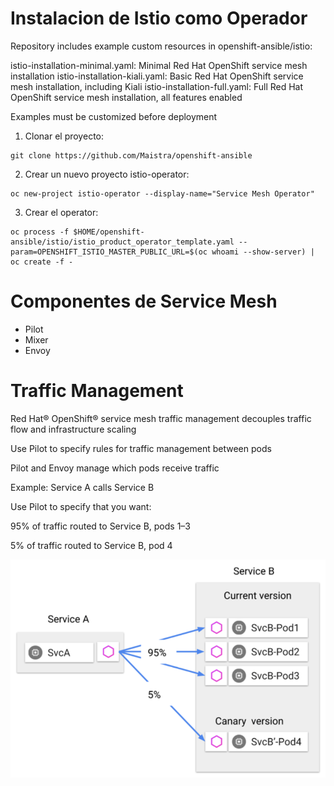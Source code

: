 # Instalacion de Istio como Operador


Repository includes example custom resources in openshift-ansible/istio:

istio-installation-minimal.yaml: Minimal Red Hat OpenShift service mesh installation
istio-installation-kiali.yaml: Basic Red Hat OpenShift service mesh installation, including Kiali
istio-installation-full.yaml: Full Red Hat OpenShift service mesh installation, all features enabled

Examples must be customized before deployment

1. Clonar el proyecto:
```
git clone https://github.com/Maistra/openshift-ansible
```
2. Crear un nuevo proyecto istio-operator:
```
oc new-project istio-operator --display-name="Service Mesh Operator"
```
3. Crear el operator:
```
oc process -f $HOME/openshift-ansible/istio/istio_product_operator_template.yaml --param=OPENSHIFT_ISTIO_MASTER_PUBLIC_URL=$(oc whoami --show-server) | oc create -f -
```


# Componentes de Service Mesh
* Pilot
* Mixer
* Envoy

# Traffic Management

Red Hat® OpenShift® service mesh traffic management decouples traffic flow and infrastructure scaling

Use Pilot to specify rules for traffic management between pods

Pilot and Envoy manage which pods receive traffic

Example: Service A calls Service B

Use Pilot to specify that you want:

95% of traffic routed to Service B, pods 1–3

5% of traffic routed to Service B, pod 4

![Ref](tm01.png)

